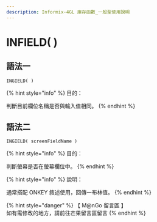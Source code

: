 ```yaml
---
description: Informix-4GL 庫存函數_一般型使用說明
---
```


# INFIELD( )

## 語法一

```
INGIELD( )
```

{% hint style="info" %}
目的：

判斷目前欄位名稱是否與輸入值相同。
{% endhint %}

## 語法二

```
INGIELD( screenFieldName )
```

{% hint style="info" %}
目的：

判斷螢幕是否在螢幕欄位中。
{% endhint %}

{% hint style="info" %}
說明：

通常搭配 ONKEY 敘述使用，回傳一布林值。
{% endhint %}

{% hint style="danger" %}
【 M@nGo 留言區 】\
如有需修改的地方，請前往芒果留言區留言
{% endhint %}

